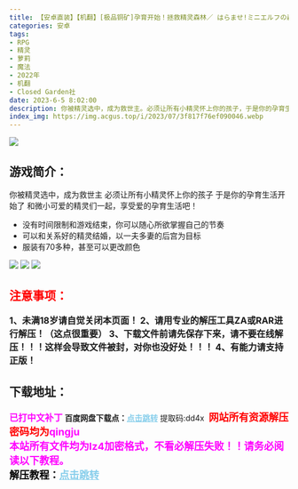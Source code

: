 ```yaml
---
title: 【安卓直装】【机翻】[极品铜矿]孕育开始！拯救精灵森林／ はらませ!ミニエルフの森。
categories: 安卓
tags:
- RPG
- 精灵
- 萝莉
- 魔法
- 2022年
- 机翻
- Closed Garden社
date: 2023-6-5 8:02:00
description: 你被精灵选中，成为救世主。必须让所有小精灵怀上你的孩子，于是你的孕育生活开始了，和微小可爱的精灵们一起，享受爱的孕育生活吧！
index_img: https://img.acgus.top/i/2023/07/3f817f76ef090046.webp
---
```

![](https://img.acgus.top/i/2023/07/3f817f76ef090046.webp)
## 游戏简介：
你被精灵选中，成为救世主
必须让所有小精灵怀上你的孩子
于是你的孕育生活开始了
和微小可爱的精灵们一起，享受爱的孕育生活吧！

- 没有时间限制和游戏结束，你可以随心所欲掌握自己的节奏
- 可以和关系好的精灵结婚，以一夫多妻的后宫为目标
- 服装有70多种，甚至可以更改颜色

![](https://img.acgus.top/i/2023/07/27d32b94fb090052.webp)
![](https://img.acgus.top/i/2023/07/7a01bcfc0b090050.webp)
![](https://img.acgus.top/i/2023/07/78b796401b090047.webp)





## <font color=#FF0000 >注意事项：</font>
<font size=3><b>1、未满18岁请自觉关闭本页面！
2、请用专业的解压工具ZA或RAR进行解压！（这点很重要）
3、下载文件前请先保存下来，请不要在线解压！！！这样会导致文件被封，对你也没好处！！！
4、有能力请支持正版！</b></font>

## 下载地址：
<font color=#FF00FF size=3><b>已打中文补丁</b></font>
<b>百度网盘下载点：</b><a href="https://pan.baidu.com/s/1ZCDMpc5himKRpYILWI_E-w?pwd=dd4x" style="color: #87CEEB;"><b>点击跳转</b></a> 提取码:dd4x
<a style="padding: 0" href="https://post.qingju.org/AD/"><img style="max-width:100%" src="https://img.acgus.top/i/2024/07/478f689b8021d8d499ab43d21acf137a.gif" alt=""></a>
<b><font color=#FF0000 size=4>网站所有资源解压密码均为</b></font><b><font color=#FF00FF size=4>qingju</font><font color=#FF0000 ></font></b><br><b><font color=#FF00FF size=4>本站所有文件均为lz4加密格式，不看必解压失败！！请务必阅读以下教程。</b></font><br><b><font color=#000 size=4>解压教程：</b><a href="https://post.qingju.org/tutorial/000/" style="color: #87CEEB;"><b>点击跳转</b></a>
